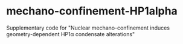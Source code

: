# mechano-confinement-HP1alpha
Supplementary code for "Nuclear mechano-confinement induces geometry-dependent HP1α condensate alterations"
